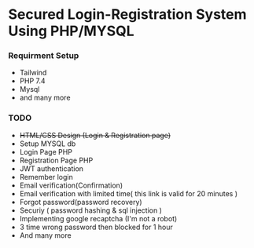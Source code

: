 # Secured Login-Registration System Using PHP/MYSQL

### Requirment Setup

- Tailwind
- PHP 7.4
- Mysql
- and many more

### TODO

- ~~HTML/CSS Design (Login & Registration page)~~
- Setup MYSQL db
- Login Page PHP
- Registration Page PHP
- JWT authentication
- Remember login
- Email verification(Confirmation)
- Email verification with limited time( this link is valid for 20 minutes )
- Forgot password(password recovery)
- Securiy ( password hashing & sql injection )
- Implementing google recaptcha (I'm not a robot)
- 3 time wrong password then blocked for 1 hour
- And many more
